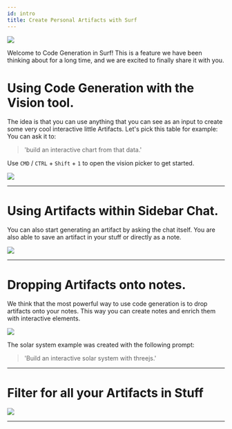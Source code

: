```yaml
---
id: intro
title: Create Personal Artifacts with Surf
---
```


<img src="codegen.png" />

<p></p>

Welcome to Code Generation in Surf! This is a feature we have been thinking about for a long time, and we are excited to finally share it with you.

<p></p>

# Using Code Generation with the Vision tool.

The idea is that you can use anything that you can see as an input to create some very cool interactive little Artifacts. Let's pick this table for example:
You can ask it to:

> 'build an interactive chart from that data.'

Use `CMD` / `CTRL` + `Shift` + `1` to open the vision picker to get started.

<p></p>

<img src="table.png" />
<p></p>

<p></p>
<hr>
<p></p>

# Using Artifacts within Sidebar Chat.

You can also start generating an artifact by asking the chat itself. You are also able to save an artifact in your stuff or directly as a note.

<p></p>

<img src="save.png" />

<p></p>
<hr>
<p></p>

# Dropping Artifacts onto notes.

We think that the most powerful way to use code generation is to drop artifacts onto your notes. This way you can create notes and enrich them with interactive elements.

<p></p>

<img src="dropontonotes.gif" />

The solar system example was created with the following prompt:

> 'Build an interactive solar system with threejs.'

<p></p>
<hr>
<p></p>

# Filter for all your Artifacts in Stuff

<img src="filter.gif" />

<p></p>
<hr>
<p></p>

<!--
<p></p>
<button data-action="codegen-start-demo" data-icon="arrow.right">Start Demo</button>
-->
